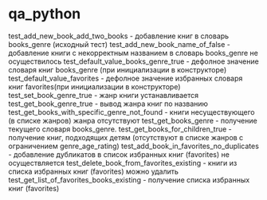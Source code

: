 # qa_python

test_add_new_book_add_two_books - добавление книг в словарь books_genre (исходный тест)
test_add_new_book_name_of_false - добавление книги с некорректным названием в словарь books_genre не осуществилось
test_default_value_books_genre_true - дефолное значение словаря книг books_genre (при инициализации в конструкторе)
test_default_value_favorites - дефолное значение избранных словаря книг favorites(при инициализации в конструкторе)
test_set_book_genre_true - жанр книги устанавливается
test_get_book_genre_true - вывод жанра книг по названию
test_get_books_with_specific_genre_not_found - книги несуществующего (в списке жанров) жанра отсутствуют
test_get_books_genre - получение текущего словаря books_genre.
test_get_books_for_children_true - получение книг, подходящих детям (отсутствуют в списке жанров с ограничением genre_age_rating)
test_add_book_in_favorites_no_duplicates - добавление дубликатов в список избранных книг (favorites) не осуществляется
test_delete_book_from_favorites_existing - книги из списка избранных книг (favorites) можно удалить
test_get_list_of_favorites_books_existing - получение списка избранных книг (favorites)
